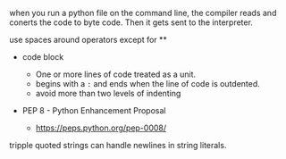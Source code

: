 when you run a python file on the command line, the compiler reads and conerts
the code to byte code. Then it gets sent to the interpreter.

use spaces around operators except for **

- code block
    - One or more lines of code treated as a unit.
    - begins with a `:` and ends when the line of code is outdented.
    - avoid more than two levels of indenting

- PEP 8 - Python Enhancement Proposal
    - https://peps.python.org/pep-0008/

tripple quoted strings can handle newlines in string literals.